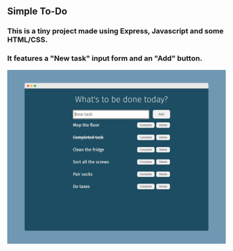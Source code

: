 ## Simple To-Do
### This is a tiny project made using Express, Javascript and some HTML/CSS.
### It features a "New task" input form and an "Add" button.

![Screenshot](/screenshot.png?raw=true "SCreenshot")
